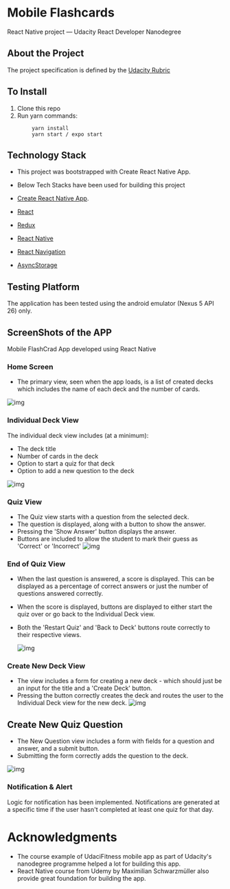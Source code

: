 # Mobile Flashcards

React Native project — Udacity React Developer Nanodegree

## About the Project

The project specification is defined by the [Udacity Rubric](https://review.udacity.com/#!/rubrics/1021/view)

## To Install

1. Clone this repo
2. Run yarn commands:

```
		yarn install
		yarn start / expo start
```

## Technology Stack

- This project was bootstrapped with Create React Native App.
- Below Tech Stacks have been used for building this project

- [Create React Native App](https://github.com/react-community/create-react-native-app).
- [React](https://reactjs.org/)
- [Redux](https://redux.js.org/)
- [React Native](https://facebook.github.io/react-native/)
- [React Navigation](https://reactnavigation.org/)
- [AsyncStorage](https://facebook.github.io/react-native/docs/asyncstorage.html)

## Testing Platform

The application has been tested using the android emulator (Nexus 5 API 26) only.

## ScreenShots of the APP

Mobile FlashCrad App developed using React Native

### Home Screen

- The primary view, seen when the app loads, is a list of created decks which includes the name of each deck and the number of cards.

![img](assets/screenshots/initial_screen.png)

### Individual Deck View

The individual deck view includes (at a minimum):

- The deck title
- Number of cards in the deck
- Option to start a quiz for that deck
- Option to add a new question to the deck

![img](assets/screenshots/individual_deck_view.png)

### Quiz View

- The Quiz view starts with a question from the selected deck.
- The question is displayed, along with a button to show the answer.
- Pressing the 'Show Answer' button displays the answer.
- Buttons are included to allow the student to mark their guess as 'Correct' or 'Incorrect'
  ![img](assets/screenshots/quiz_view.png)

### End of Quiz View

- When the last question is answered, a score is displayed. This can be displayed as a percentage of correct answers or just the number of questions answered correctly.
- When the score is displayed, buttons are displayed to either start the quiz over or go back to the Individual Deck view.
- Both the 'Restart Quiz' and 'Back to Deck' buttons route correctly to their respective views.

  ![img](assets/screenshots/end_quiz_view.png)

### Create New Deck View

- The view includes a form for creating a new deck - which should just be an input for the title and a 'Create Deck' button.
- Pressing the button correctly creates the deck and routes the user to the Individual Deck view for the new deck.
  ![img](assets/screenshots/create_deck.png)

## Create New Quiz Question

- The New Question view includes a form with fields for a question and answer, and a submit button.
- Submitting the form correctly adds the question to the deck.

![img](assets/screenshots/add_card.png)

### Notification & Alert

Logic for notification has been implemented. Notifications are generated at a specific time if the user hasn't completed at least one quiz for that day.

# Acknowledgments

- The course example of UdaciFitness mobile app as part of Udacity's nanodegree programme helped a lot for building this app.
- React Native course from Udemy by Maximilian Schwarzmüller also provide great foundation for building the app.
